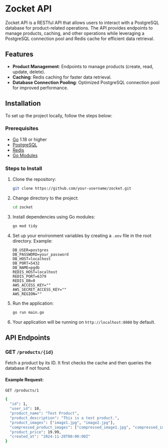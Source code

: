 # Zocket API

Zocket API is a RESTful API that allows users to interact with a PostgreSQL database for product-related operations. The API provides endpoints to manage products, caching, and other operations while leveraging a PostgreSQL connection pool and Redis cache for efficient data retrieval.

## Features

- **Product Management**: Endpoints to manage products (create, read, update, delete).
- **Caching**: Redis caching for faster data retrieval.
- **Database Connection Pooling**: Optimized PostgreSQL connection pool for improved performance.

## Installation

To set up the project locally, follow the steps below:

### Prerequisites

- [Go](https://golang.org/dl/) 1.18 or higher
- [PostgreSQL](https://www.postgresql.org/download/)
- [Redis](https://redis.io/download)
- [Go Modules](https://blog.golang.org/using-go-modules)

### Steps to Install

1. Clone the repository:

    ```bash
    git clone https://github.com/your-username/zocket.git
    ```

2. Change directory to the project:

    ```bash
    cd zocket
    ```

3. Install dependencies using Go modules:

    ```bash
    go mod tidy
    ```

4. Set up your environment variables by creating a `.env` file in the root directory. Example:

    ```
    DB_USER=postgres
    DB_PASSWORD=your_password
    DB_HOST=localhost
    DB_PORT=5432
    DB_NAME=pgdb
    REDIS_HOST=localhost
    REDIS_PORT=6379
    REDIS_DB=0
    AWS_ACCESS_KEY=""
    AWS_SECRET_ACCESS_KEY=""
    AWS_REGION=""
    ```

5. Run the application:

    ```bash
    go run main.go
    ```

6. Your application will be running on `http://localhost:8080` by default.

## API Endpoints

### GET `/products/{id}`

Fetch a product by its ID. It first checks the cache and then queries the database if not found.

#### Example Request:

```bash
GET /products/1

{
  "id": 1,
  "user_id": 10,
  "product_name": "Test Product",
  "product_description": "This is a test product.",
  "product_images": ["image1.jpg", "image2.jpg"],
  "compressed_product_images": ["compressed_image1.jpg", "compressed_image2.jpg"],
  "product_price": 19.99,
  "created_at": "2024-11-20T00:00:00Z"
}
```
